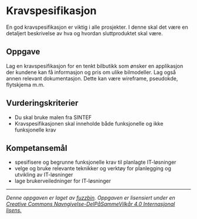 # Kravspesifikasjon

En god kravspesifikasjon er viktig i alle prosjekter. I denne skal det være en detaljert beskrivelse av hva og hvordan sluttproduktet skal være.

## Oppgave

Lag en kravspesifikasjon for en tenkt bilbutikk som ønsker en applikasjon der kundene kan få informasjon og pris om ulike bilmodeller. Lag også annen relevant dokumentasjon. Dette kan være wireframe, pseudokde, flytskjema m.m.

## Vurderingskriterier

* Du skal bruke malen fra SINTEF
* Kravspesifikasjonen skal inneholde både funksjonelle og ikke funksjonelle krav

## Kompetansemål

* spesifisere og begrunne funksjonelle krav til planlagte IT-løsninger
* velge og bruke relevante teknikker og verktøy for planlegging og utvikling av IT-løsninger
* lage brukerveiledninger for IT-løsninger

-------

_Denne oppgaven er laget av [fuzzbin](https://github.com/fuzzbin). Oppgaven er lisensiert under en [Creative Commons Navngivelse-DelPåSammeVilkår 4.0 Internasjonal lisens.
](http://creativecommons.org/licenses/by-sa/4.0/)_
